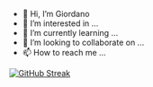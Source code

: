 - 👋 Hi, I’m Giordano
- 👀 I’m interested in ...
- 🌱 I’m currently learning ...
- 💞️ I’m looking to collaborate on ...
- 📫 How to reach me ...

[![GitHub Streak](https://streak-stats.demolab.com/?user=gscalzo)](https://git.io/streak-stats)

<!---
gscalzo/gscalzo is a ✨ special ✨ repository because its `README.md` (this file) appears on your GitHub profile.
You can click the Preview link to take a look at your changes.
--->
